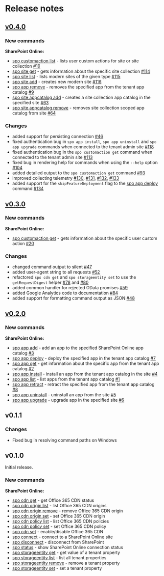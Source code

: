# Release notes

## [v0.4.0](https://github.com/SharePoint/office365-cli/releases/tag/v0.4.0)

### New commands

**SharePoint Online:**

- [spo customaction list](../cmd/spo/customaction/customaction-list.md) - lists user custom actions for site or site collection [#19](https://github.com/SharePoint/office365-cli/issues/19)
- [spo site get](../cmd/spo/site/site-get.md) - gets information about the specific site collection [#114](https://github.com/SharePoint/office365-cli/issues/114)
- [spo site list](../cmd/spo/site/site-list.md) - lists modern sites of the given type [#115](https://github.com/SharePoint/office365-cli/issues/115)
- [spo site add](../cmd/spo/site/site-add.md) - creates new modern site [#116](https://github.com/SharePoint/office365-cli/issues/116)
- [spo app remove](../cmd/spo/app/app-remove.md) - removes the specified app from the tenant app catalog [#9](https://github.com/SharePoint/office365-cli/issues/9)
- [spo site appcatalog add](../cmd/spo/site/site-appcatalog-add.md) - creates a site collection app catalog in the specified site [#63](https://github.com/SharePoint/office365-cli/issues/63)
- [spo site appcatalog remove](../cmd/spo/site/site-appcatalog-remove.md) - removes site collection scoped app catalog from site [#64](https://github.com/SharePoint/office365-cli/issues/64)

### Changes

- added support for persisting connection [#46](https://github.com/SharePoint/office365-cli/issues/46)
- fixed authentication bug in `spo app install`, `spo app uninstall` and `spo app upgrade` commands when connected to the tenant admin site [#118](https://github.com/SharePoint/office365-cli/issues/118)
- fixed authentication bug in the `spo customaction get` command when connected to the tenant admin site [#113](https://github.com/SharePoint/office365-cli/issues/113)
- fixed bug in rendering help for commands when using the `--help` option [#104](https://github.com/SharePoint/office365-cli/issues/104)
- added detailed output to the `spo customaction get` command [#93](https://github.com/SharePoint/office365-cli/issues/93)
- improved collecting telemetry [#130](https://github.com/SharePoint/office365-cli/issues/130), [#131](https://github.com/SharePoint/office365-cli/issues/131), [#132](https://github.com/SharePoint/office365-cli/issues/132), [#133](https://github.com/SharePoint/office365-cli/issues/133)
- added support for the `skipFeatureDeployment` flag to the [spo app deploy](../cmd/spo/app/app-deploy.md) command [#134](https://github.com/SharePoint/office365-cli/issues/134)

## [v0.3.0](https://github.com/SharePoint/office365-cli/releases/tag/v0.3.0)

### New commands

**SharePoint Online:**

- [spo customaction get](../cmd/spo/customaction/customaction-get.md) - gets information about the specific user custom action [#20](https://github.com/SharePoint/office365-cli/issues/20)

### Changes

- changed command output to silent [#47](https://github.com/SharePoint/office365-cli/issues/47)
- added user-agent string to all requests [#52](https://github.com/SharePoint/office365-cli/issues/52)
- refactored `spo cdn get` and `spo storageentity set` to use the `getRequestDigest` helper [#78](https://github.com/SharePoint/office365-cli/issues/78) and [#80](https://github.com/SharePoint/office365-cli/issues/80)
- added common handler for rejected OData promises [#59](https://github.com/SharePoint/office365-cli/issues/59)
- added Google Analytics code to documentation [#84](https://github.com/SharePoint/office365-cli/issues/84)
- added support for formatting command output as JSON [#48](https://github.com/SharePoint/office365-cli/issues/48)

## [v0.2.0](https://github.com/SharePoint/office365-cli/releases/tag/v0.2.0)

### New commands

**SharePoint Online:**

- [spo app add](../cmd/spo/app/app-add.md) - add an app to the specified SharePoint Online app catalog [#3](https://github.com/SharePoint/office365-cli/issues/3)
- [spo app deploy](../cmd/spo/app/app-deploy.md) - deploy the specified app in the tenant app catalog [#7](https://github.com/SharePoint/office365-cli/issues/7)
- [spo app get](../cmd/spo/app/app-get.md) - get information about the specific app from the tenant app catalog [#2](https://github.com/SharePoint/office365-cli/issues/2)
- [spo app install](../cmd/spo/app/app-install.md) - install an app from the tenant app catalog in the site [#4](https://github.com/SharePoint/office365-cli/issues/4)
- [spo app list](../cmd/spo/app/app-list.md) - list apps from the tenant app catalog [#1](https://github.com/SharePoint/office365-cli/issues/1)
- [spo app retract](../cmd/spo/app/app-retract.md) - retract the specified app from the tenant app catalog [#8](https://github.com/SharePoint/office365-cli/issues/8)
- [spo app uninstall](../cmd/spo/app/app-uninstall.md) - uninstall an app from the site [#5](https://github.com/SharePoint/office365-cli/issues/5)
- [spo app upgrade](../cmd/spo/app/app-upgrade.md) - upgrade app in the specified site [#6](https://github.com/SharePoint/office365-cli/issues/6)

## v0.1.1

### Changes

- Fixed bug in resolving command paths on Windows

## v0.1.0

Initial release.

### New commands

**SharePoint Online:**

- [spo cdn get](../cmd/spo/cdn/cdn-get.md) - get Office 365 CDN status
- [spo cdn origin list](../cmd/spo/cdn/cdn-origin-list.md) - list Office 365 CDN origins
- [spo cdn origin remove](../cmd/spo/cdn/cdn-origin-remove.md) - remove Office 365 CDN origin
- [spo cdn origin set](../cmd/spo/cdn/cdn-origin-set.md) - set Office 365 CDN origin
- [spo cdn policy list](../cmd/spo/cdn/cdn-policy-list.md) - list Office 365 CDN policies
- [spo cdn policy set](../cmd/spo/cdn/cdn-policy-set.md) - set Office 365 CDN policy
- [spo cdn set](../cmd/spo/cdn/cdn-set.md) - enable/disable Office 365 CDN
- [spo connect](../cmd/spo/connect.md) - connect to a SharePoint Online site
- [spo disconnect](../cmd/spo/disconnect.md) - disconnect from SharePoint
- [spo status](../cmd/spo/status.md) - show SharePoint Online connection status
- [spo storageentity get](../cmd/spo/storageentity/storageentity-get.md) - get value of a tenant property
- [spo storageentity list](../cmd/spo/storageentity/storageentity-list.md) - list all tenant properties
- [spo storageentity remove](../cmd/spo/storageentity/storageentity-remove.md) - remove a tenant property
- [spo storageentity set](../cmd/spo/storageentity/storageentity-set.md) - set a tenant property